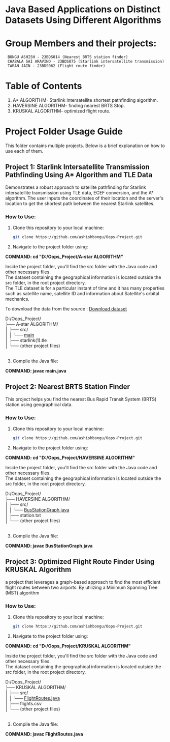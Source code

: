 # Java Based Applications on Distinct Datasets Using Different Algorithms

# Group Members and their projects: 
     BONGU ASHISH - 23BDS014 (Nearest BRTS station finder)
     CHABALA SAI ARAVIND - 23BDS075 (Starlink intersatellite transmission) 
     TARAN JAIN - 23BDS062 (Flight route finder) 

# Table of Contents

1. A* ALGORITHM- Starlink Intersatellite shortest pathfinding algorithm.
2. HAVERSINE ALGORITHM- finding nearest BRTS Stop.
3. KRUSKAL ALGORITHM- optimized flight route.

# Project Folder Usage Guide

This folder contains multiple projects. Below is a brief explanation on how to use each of them.
## Project 1: Starlink Intersatellite Transmission Pathfinding Using A* Algorithm and TLE Data

Demonstrates a robust approach to satellite pathfinding for Starlink intersatellite transmission using TLE data, ECEF conversion, and the A* algorithm. The user inputs the coordinates of their location and the server's location to get the shortest path between the nearest Starlink satellites.


### How to Use:
1. Clone this repository to your local machine:
   ```bash
   git clone https://github.com/ashishbongu/Oops-Project.git 
2. Navigate to the project folder using:<br>

**COMMAND:  cd "D:/Oops_Project/A-star ALGORITHM"**

Inside the project folder, you'll find the src folder with the Java code and other necessary files.<br>
The dataset containing the geographical information is located outside the src folder, in the root project directory.<br>
The TLE dataset is for a particular instant of time and it has many properties such as satellite name, satellite ID and information about Satellite's orbital mechanics.

To download the data from the source : [Download dataset](https://celestrak.org/NORAD/elements/)

D:/Oops_Project/<br>
├── A-star ALGORITHM/<br>
│   ├── src/<br>
│   │   └── [main](https://github.com/ashishbongu/Oops-Project/blob/master/A-star%20ALGORITHM/src/Main.java)<br>
│   ├── starlink(1).tle<br>
│   └── (other project files)<br><br>

3. Compile the Java file:

**COMMAND: javac main.java**

## Project 2: Nearest BRTS Station Finder

This project helps you find the nearest Bus Rapid Transit System (BRTS) station using geographical data.

### How to Use:
1. Clone this repository to your local machine:
   ```bash
   git clone https://github.com/ashishbongu/Oops-Project.git 
2. Navigate to the project folder using:<br>

**COMMAND:  cd "D:/Oops_Project/HAVERSINE ALGORITHM"**

Inside the project folder, you'll find the src folder with the Java code and other necessary files.<br>
The dataset containing the geographical information is located outside the src folder, in the root project directory.<br>

D:/Oops_Project/<br>
├── HAVERSINE ALGORITHM/<br>
│   ├── src/<br>
│   │   └── [BusStationGraph.java](https://github.com/ashishbongu/Oops-Project/blob/master/HAVERSINE%20ALGORITHM/src/BusStationGraph.java)<br>
│   ├── station.txt<br>
│   └── (other project files)<br><br>

3. Compile the Java file:

**COMMAND: javac BusStationGraph.java**

## Project 3: Optimized Flight Route Finder Using KRUSKAL Algorithm


a project that leverages a graph-based approach to find the most efficient flight routes between two airports. By utilizing a Minimum Spanning Tree (MST) algorithm


### How to Use:
1. Clone this repository to your local machine:
   ```bash
   git clone https://github.com/ashishbongu/Oops-Project.git 
2. Navigate to the project folder using:<br>

**COMMAND:  cd "D:/Oops_Project/KRUSKAL ALGORITHM"**

Inside the project folder, you'll find the src folder with the Java code and other necessary files.<br>
The dataset containing the geographical information is located outside the src folder, in the root project directory.<br>

D:/Oops_Project/<br>
├── KRUSKAL ALGORITHM/<br>
│   ├── src/<br>
│   │   └── [FlightRoutes.java](https://github.com/ashishbongu/Oops-Project/blob/master/KRUSKAL%20ALGORITHM/src/FlightRoutes.java)<br>
│   ├── flights.csv<br>
│   └── (other project files)<br><br>

3. Compile the Java file:

**COMMAND: javac FlightRoutes.java**



